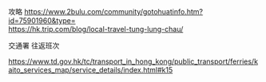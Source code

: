 攻略
https://www.2bulu.com/community/gotohuatinfo.htm?id=75901960&type=  
https://hk.trip.com/blog/local-travel-tung-lung-chau/  

交通署 往返班次

https://www.td.gov.hk/tc/transport_in_hong_kong/public_transport/ferries/kaito_services_map/service_details/index.html#k15